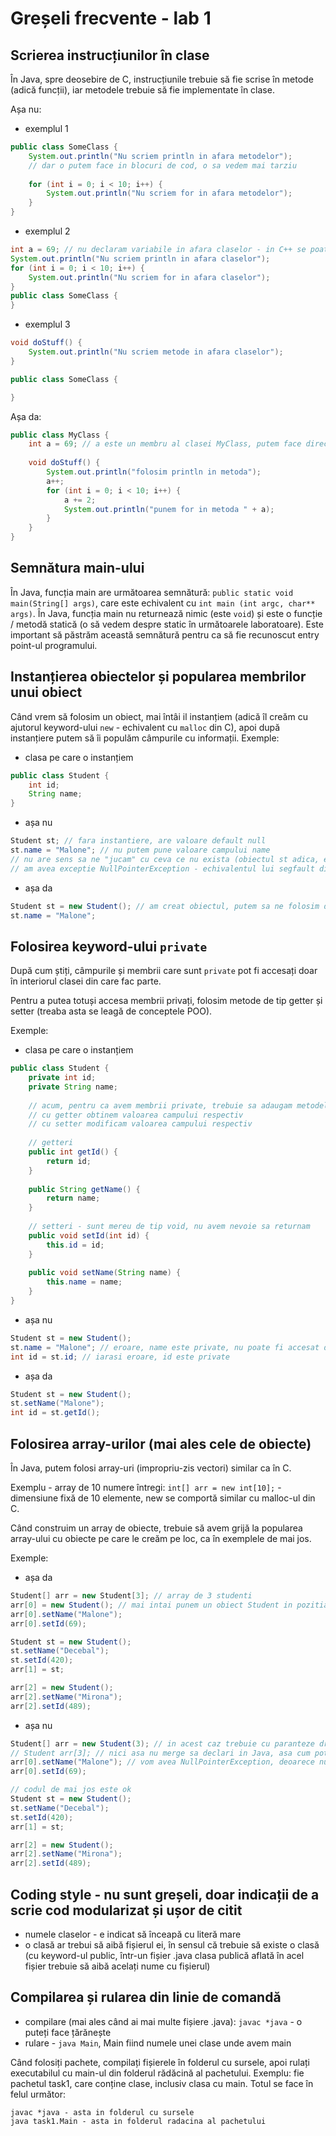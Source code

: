 # Greșeli frecvente - lab 1
## Scrierea instrucțiunilor în clase
În Java, spre deosebire de C, instrucțiunile trebuie să fie scrise în metode (adică funcții), iar metodele trebuie să fie implementate în clase.

Așa nu:
- exemplul 1
```java
public class SomeClass {
	System.out.println("Nu scriem println in afara metodelor"); 
	// dar o putem face in blocuri de cod, o sa vedem mai tarziu
	
	for (int i = 0; i < 10; i++) {
		System.out.println("Nu scriem for in afara metodelor");
	}
}
```
- exemplul 2
```java
int a = 69; // nu declaram variabile in afara claselor - in C++ se poate
System.out.println("Nu scriem println in afara claselor");
for (int i = 0; i < 10; i++) {
	System.out.println("Nu scriem for in afara claselor");
}
public class SomeClass {
}
```
- exemplul 3
```java
void doStuff() {
	System.out.println("Nu scriem metode in afara claselor");
}

public class SomeClass {

}
```

Așa da:
```java
public class MyClass {
	int a = 69; // a este un membru al clasei MyClass, putem face direct initializarea aici
	
	void doStuff() {
		System.out.println("folosim println in metoda");
		a++;
		for (int i = 0; i < 10; i++) {
			a += 2;
			System.out.println("punem for in metoda " + a);
		}
	}
}
```

## Semnătura main-ului
În Java, funcția main are următoarea semnătură: `public static void main(String[] args)`, care este echivalent cu `int main (int argc, char** args)`. În Java, funcția main nu returnează nimic (este `void`) și este o funcție / metodă statică (o să vedem despre static în următoarele laboratoare). Este important să păstrăm această semnătură pentru ca să fie recunoscut entry point-ul programului.
## Instanțierea obiectelor și popularea membrilor unui obiect
Când vrem să folosim un obiect, mai întâi il instanțiem (adică îl creăm cu ajutorul keyword-ului `new` - echivalent cu `malloc` din C), apoi după instanțiere putem să îi populăm câmpurile cu informații.
Exemple:
- clasa pe care o instanțiem
```java
public class Student {
	int id;
	String name;
}
```
- așa nu
```java
Student st; // fara instantiere, are valoare default null
st.name = "Malone"; // nu putem pune valoare campului name
// nu are sens sa ne "jucam" cu ceva ce nu exista (obiectul st adica, el nu a fost creat)
// am avea exceptie NullPointerException - echivalentul lui segfault din C
```
- așa da
```java
Student st = new Student(); // am creat obiectul, putem sa ne folosim de el
st.name = "Malone";
```
## Folosirea keyword-ului `private`
După cum știți, câmpurile și membrii care sunt `private` pot fi accesați doar în interiorul clasei din care fac parte.

Pentru a putea totuși accesa membrii privați, folosim metode de tip getter și setter (treaba asta se leagă de conceptele POO).

Exemple:
- clasa pe care o instanțiem
```java
public class Student {
	private int id;
	private String name;
	
	// acum, pentru ca avem membrii private, trebuie sa adaugam metodele getter si setter
	// cu getter obtinem valoarea campului respectiv
	// cu setter modificam valoarea campului respectiv
	
	// getteri
	public int getId() {
		return id;
	}
	
	public String getName() {
		return name;
	}
	
	// setteri - sunt mereu de tip void, nu avem nevoie sa returnam
	public void setId(int id) {
		this.id = id;
	}
	
	public void setName(String name) {
		this.name = name;
	}
}
```
- așa nu
```java
Student st = new Student();
st.name = "Malone"; // eroare, name este private, nu poate fi accesat din afara clasei
int id = st.id; // iarasi eroare, id este private
```
- așa da
```java
Student st = new Student();
st.setName("Malone");
int id = st.getId();
```
## Folosirea array-urilor (mai ales cele de obiecte)
În Java, putem folosi array-uri (impropriu-zis vectori) similar ca în C.

Exemplu - array de 10 numere întregi: `int[] arr = new int[10];` - dimensiune fixă de 10 elemente, new se comportă similar cu malloc-ul din C.

Când construim un array de obiecte, trebuie să avem grijă la popularea array-ului cu obiecte pe care le creăm pe loc, ca în exemplele de mai jos.

Exemple:
- așa da
```java
Student[] arr = new Student[3]; // array de 3 studenti
arr[0] = new Student(); // mai intai punem un obiect Student in pozitia 0, apoi atribuim valori obiectului din pozitia respectiva
arr[0].setName("Malone");
arr[0].setId(69);

Student st = new Student();
st.setName("Decebal");
st.setId(420);
arr[1] = st;

arr[2] = new Student();
arr[2].setName("Mirona");
arr[2].setId(489);
```
- așa nu
```java
Student[] arr = new Student(3); // in acest caz trebuie cu paranteze drepte la marimea array-ului
// Student arr[3]; // nici asa nu merge sa declari in Java, asa cum poti in C
arr[0].setName("Malone"); // vom avea NullPointerException, deoarece nu exista obiectul de tip Student din pozitia 0, nu este creat
arr[0].setId(69);

// codul de mai jos este ok
Student st = new Student();
st.setName("Decebal");
st.setId(420);
arr[1] = st;

arr[2] = new Student();
arr[2].setName("Mirona");
arr[2].setId(489);
```
## Coding style - nu sunt greșeli, doar indicații de a scrie cod modularizat și ușor de citit
- numele claselor - e indicat să înceapă cu literă mare
- o clasă ar trebui să aibă fișierul ei, în sensul că trebuie să existe o clasă (cu keyword-ul public, într-un fișier .java clasa publică aflată în acel fișier trebuie să aibă acelați nume cu fișierul)
## Compilarea și rularea din linie de comandă
- compilare (mai ales când ai mai multe fișiere .java): `javac *java` - o puteți face țărănește
- rulare - `java Main`, Main fiind numele unei clase unde avem main

Când folosiți pachete, compilați fișierele în folderul cu sursele, apoi rulați executabilul cu main-ul din folderul rădăcină al pachetului. Exemplu: fie pachetul task1, care conține clase, inclusiv clasa cu main. Totul se face în felul următor:
```
javac *java - asta in folderul cu sursele
java task1.Main - asta in folderul radacina al pachetului
```
